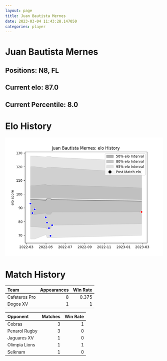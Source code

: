 ```yaml
---  
layout: page  
title: Juan Bautista Mernes  
date: 2023-03-04 11:43:28.147050  
categories: player  
---
```

# Juan Bautista Mernes

## Positions: N8, FL

## Current elo: 87.0

## Current Percentile: 8.0

# Elo History


![elo history](history_JuanBautistaMernes.png)
# Match History


| Team          |   Appearances |   Win Rate |
|:--------------|--------------:|-----------:|
| Cafeteros Pro |             8 |      0.375 |
| Dogos XV      |             1 |      1     |

| Opponent      |   Matches |   Win Rate |
|:--------------|----------:|-----------:|
| Cobras        |         3 |          1 |
| Penarol Rugby |         3 |          0 |
| Jaguares XV   |         1 |          0 |
| Olimpia Lions |         1 |          1 |
| Selknam       |         1 |          0 |